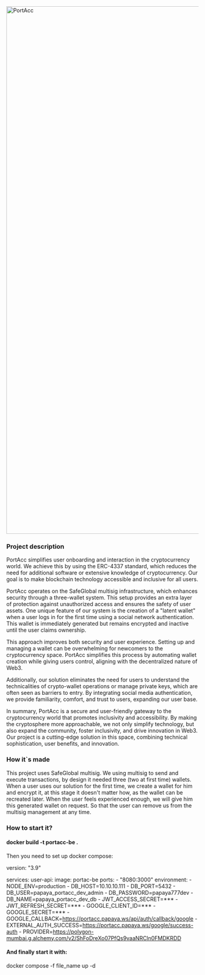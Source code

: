 <img width="1380" alt="PortAcc" src="https://github.com/papaya-metaverse/PortAcc/assets/22211749/4321ebf8-d97f-4d2f-8604-c34fb7a86645">

### Project description
PortAcc simplifies user onboarding and interaction in the cryptocurrency world. We achieve this by using the ERC-4337 standard, which reduces the need for additional software or extensive knowledge of cryptocurrency. Our goal is to make blockchain technology accessible and inclusive for all users.

PortAcc operates on the SafeGlobal multisig infrastructure, which enhances security through a three-wallet system. This setup provides an extra layer of protection against unauthorized access and ensures the safety of user assets. One unique feature of our system is the creation of a "latent wallet" when a user logs in for the first time using a social network authentication. This wallet is immediately generated but remains encrypted and inactive until the user claims ownership.

This approach improves both security and user experience. Setting up and managing a wallet can be overwhelming for newcomers to the cryptocurrency space. PortAcc simplifies this process by automating wallet creation while giving users control, aligning with the decentralized nature of Web3.

Additionally, our solution eliminates the need for users to understand the technicalities of crypto-wallet operations or manage private keys, which are often seen as barriers to entry. By integrating social media authentication, we provide familiarity, comfort, and trust to users, expanding our user base.

In summary, PortAcc is a secure and user-friendly gateway to the cryptocurrency world that promotes inclusivity and accessibility. By making the cryptosphere more approachable, we not only simplify technology, but also expand the community, foster inclusivity, and drive innovation in Web3. Our project is a cutting-edge solution in this space, combining technical sophistication, user benefits, and innovation.
### How it`s made
This project uses SafeGlobal multisig. We using multisig to send and execute transactions, by design it needed three (two at first time) wallets. When a user uses our solution for the first time, we create a wallet for him and encrypt it, at this stage it doesn't matter how, as the wallet can be recreated later. When the user feels experienced enough, we will give him this generated wallet on request. So that the user can remove us from the multisig management at any time.

### How to start it?

#### docker build -t portacc-be .

Then you need to set up docker compose:

version: "3.9"

services:
  user-api:
    image: portac-be
    ports:
      - "8080:3000"
    environment:
      - NODE_ENV=production
      - DB_HOST=10.10.10.111
      - DB_PORT=5432
      - DB_USER=papaya_portacc_dev_admin
      - DB_PASSWORD=papaya777dev
      - DB_NAME=papaya_portacc_dev_db
      - JWT_ACCESS_SECRET=***
      - JWT_REFRESH_SECRET=***
      - GOOGLE_CLIENT_ID=***
      - GOOGLE_SECRET=***
      - GOOGLE_CALLBACK=https://portacc.papaya.ws/api/auth/callback/google
      - EXTERNAL_AUTH_SUCCESS=https://portacc.papaya.ws/google/success-auth
      - PROVIDER=https://polygon-mumbai.g.alchemy.com/v2/ShFoDreXo07PfQs9vaaNRCln0FMDKRDD

#### And finally start it with:

docker compose -f file_name up -d




